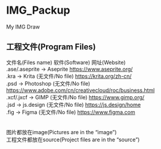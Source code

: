 # IMG_Packup
My IMG Draw

## 工程文件(Program Files)
文件名(Files name)                 软件(Software)                     网址(Website)</br>
.ase/.aseprite          ->         Aseprite                           https://www.aseprite.org/</br>
.kra                    ->         Krita (无文件/No file)             https://krita.org/zh-cn/</br>
.psd                    ->         Photoshop (无文件/No file)         https://www.adobe.com/cn/creativecloud/roc/business.html</br>
.xcf/.jxcf              ->         GIMP (无文件/No file)              https://www.gimp.org/</br>
.jsd                    ->         js.design (无文件/No file)       https://js.design/home</br>
.fig                    ->         Figma (无文件/No file)             https://www.figma.com</br>
</br>
</br>
图片都放在image(Pictures are in the  “image”)</br>
工程文件都放在source(Project files are in the  “source”)</br>

